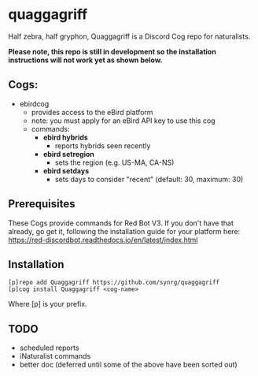 # quaggagriff
Half zebra, half gryphon, Quaggagriff is a Discord Cog repo for naturalists.

**Please note, this repo is still in development so the installation instructions will not work yet as shown below.**

## Cogs:

- ebirdcog
    - provides access to the eBird platform
    - note: you must apply for an eBird API key to use this cog
    - commands:
        - **ebird hybrids**
            - reports hybrids seen recently
        - **ebird setregion**
            - sets the region (e.g. US-MA, CA-NS)
        - **ebird setdays**
            - sets days to consider "recent" (default: 30, maximum: 30)

## Prerequisites

These Cogs provide commands for Red Bot V3. If you don't have that already, go get it, following the installation guide for your platform here: https://red-discordbot.readthedocs.io/en/latest/index.html

## Installation

```
[p]repo add Quaggagriff https://github.com/synrg/quaggagriff
[p]cog install Quaggagriff <cog-name>
```

Where [p] is your prefix.

## TODO

- scheduled reports
- iNaturalist commands
- better doc (deferred until some of the above have been sorted out)
